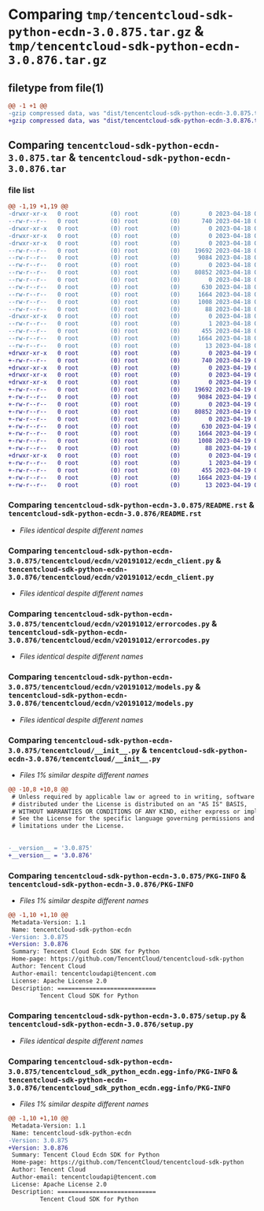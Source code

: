 # Comparing `tmp/tencentcloud-sdk-python-ecdn-3.0.875.tar.gz` & `tmp/tencentcloud-sdk-python-ecdn-3.0.876.tar.gz`

## filetype from file(1)

```diff
@@ -1 +1 @@
-gzip compressed data, was "dist/tencentcloud-sdk-python-ecdn-3.0.875.tar", last modified: Tue Apr 18 00:37:39 2023, max compression
+gzip compressed data, was "dist/tencentcloud-sdk-python-ecdn-3.0.876.tar", last modified: Wed Apr 19 00:26:40 2023, max compression
```

## Comparing `tencentcloud-sdk-python-ecdn-3.0.875.tar` & `tencentcloud-sdk-python-ecdn-3.0.876.tar`

### file list

```diff
@@ -1,19 +1,19 @@
-drwxr-xr-x   0 root         (0) root         (0)        0 2023-04-18 00:37:39.000000 tencentcloud-sdk-python-ecdn-3.0.875/
--rw-r--r--   0 root         (0) root         (0)      740 2023-04-18 00:37:39.000000 tencentcloud-sdk-python-ecdn-3.0.875/README.rst
-drwxr-xr-x   0 root         (0) root         (0)        0 2023-04-18 00:37:39.000000 tencentcloud-sdk-python-ecdn-3.0.875/tencentcloud/
-drwxr-xr-x   0 root         (0) root         (0)        0 2023-04-18 00:37:39.000000 tencentcloud-sdk-python-ecdn-3.0.875/tencentcloud/ecdn/
-drwxr-xr-x   0 root         (0) root         (0)        0 2023-04-18 00:37:39.000000 tencentcloud-sdk-python-ecdn-3.0.875/tencentcloud/ecdn/v20191012/
--rw-r--r--   0 root         (0) root         (0)    19692 2023-04-18 00:37:39.000000 tencentcloud-sdk-python-ecdn-3.0.875/tencentcloud/ecdn/v20191012/ecdn_client.py
--rw-r--r--   0 root         (0) root         (0)     9084 2023-04-18 00:37:39.000000 tencentcloud-sdk-python-ecdn-3.0.875/tencentcloud/ecdn/v20191012/errorcodes.py
--rw-r--r--   0 root         (0) root         (0)        0 2023-04-18 00:37:39.000000 tencentcloud-sdk-python-ecdn-3.0.875/tencentcloud/ecdn/v20191012/__init__.py
--rw-r--r--   0 root         (0) root         (0)    80852 2023-04-18 00:37:39.000000 tencentcloud-sdk-python-ecdn-3.0.875/tencentcloud/ecdn/v20191012/models.py
--rw-r--r--   0 root         (0) root         (0)        0 2023-04-18 00:37:39.000000 tencentcloud-sdk-python-ecdn-3.0.875/tencentcloud/ecdn/__init__.py
--rw-r--r--   0 root         (0) root         (0)      630 2023-04-18 00:37:39.000000 tencentcloud-sdk-python-ecdn-3.0.875/tencentcloud/__init__.py
--rw-r--r--   0 root         (0) root         (0)     1664 2023-04-18 00:37:39.000000 tencentcloud-sdk-python-ecdn-3.0.875/PKG-INFO
--rw-r--r--   0 root         (0) root         (0)     1008 2023-04-18 00:37:39.000000 tencentcloud-sdk-python-ecdn-3.0.875/setup.py
--rw-r--r--   0 root         (0) root         (0)       88 2023-04-18 00:37:39.000000 tencentcloud-sdk-python-ecdn-3.0.875/setup.cfg
-drwxr-xr-x   0 root         (0) root         (0)        0 2023-04-18 00:37:39.000000 tencentcloud-sdk-python-ecdn-3.0.875/tencentcloud_sdk_python_ecdn.egg-info/
--rw-r--r--   0 root         (0) root         (0)        1 2023-04-18 00:37:39.000000 tencentcloud-sdk-python-ecdn-3.0.875/tencentcloud_sdk_python_ecdn.egg-info/dependency_links.txt
--rw-r--r--   0 root         (0) root         (0)      455 2023-04-18 00:37:39.000000 tencentcloud-sdk-python-ecdn-3.0.875/tencentcloud_sdk_python_ecdn.egg-info/SOURCES.txt
--rw-r--r--   0 root         (0) root         (0)     1664 2023-04-18 00:37:39.000000 tencentcloud-sdk-python-ecdn-3.0.875/tencentcloud_sdk_python_ecdn.egg-info/PKG-INFO
--rw-r--r--   0 root         (0) root         (0)       13 2023-04-18 00:37:39.000000 tencentcloud-sdk-python-ecdn-3.0.875/tencentcloud_sdk_python_ecdn.egg-info/top_level.txt
+drwxr-xr-x   0 root         (0) root         (0)        0 2023-04-19 00:26:40.000000 tencentcloud-sdk-python-ecdn-3.0.876/
+-rw-r--r--   0 root         (0) root         (0)      740 2023-04-19 00:26:40.000000 tencentcloud-sdk-python-ecdn-3.0.876/README.rst
+drwxr-xr-x   0 root         (0) root         (0)        0 2023-04-19 00:26:40.000000 tencentcloud-sdk-python-ecdn-3.0.876/tencentcloud/
+drwxr-xr-x   0 root         (0) root         (0)        0 2023-04-19 00:26:40.000000 tencentcloud-sdk-python-ecdn-3.0.876/tencentcloud/ecdn/
+drwxr-xr-x   0 root         (0) root         (0)        0 2023-04-19 00:26:40.000000 tencentcloud-sdk-python-ecdn-3.0.876/tencentcloud/ecdn/v20191012/
+-rw-r--r--   0 root         (0) root         (0)    19692 2023-04-19 00:26:40.000000 tencentcloud-sdk-python-ecdn-3.0.876/tencentcloud/ecdn/v20191012/ecdn_client.py
+-rw-r--r--   0 root         (0) root         (0)     9084 2023-04-19 00:26:40.000000 tencentcloud-sdk-python-ecdn-3.0.876/tencentcloud/ecdn/v20191012/errorcodes.py
+-rw-r--r--   0 root         (0) root         (0)        0 2023-04-19 00:26:40.000000 tencentcloud-sdk-python-ecdn-3.0.876/tencentcloud/ecdn/v20191012/__init__.py
+-rw-r--r--   0 root         (0) root         (0)    80852 2023-04-19 00:26:40.000000 tencentcloud-sdk-python-ecdn-3.0.876/tencentcloud/ecdn/v20191012/models.py
+-rw-r--r--   0 root         (0) root         (0)        0 2023-04-19 00:26:40.000000 tencentcloud-sdk-python-ecdn-3.0.876/tencentcloud/ecdn/__init__.py
+-rw-r--r--   0 root         (0) root         (0)      630 2023-04-19 00:26:40.000000 tencentcloud-sdk-python-ecdn-3.0.876/tencentcloud/__init__.py
+-rw-r--r--   0 root         (0) root         (0)     1664 2023-04-19 00:26:40.000000 tencentcloud-sdk-python-ecdn-3.0.876/PKG-INFO
+-rw-r--r--   0 root         (0) root         (0)     1008 2023-04-19 00:26:40.000000 tencentcloud-sdk-python-ecdn-3.0.876/setup.py
+-rw-r--r--   0 root         (0) root         (0)       88 2023-04-19 00:26:40.000000 tencentcloud-sdk-python-ecdn-3.0.876/setup.cfg
+drwxr-xr-x   0 root         (0) root         (0)        0 2023-04-19 00:26:40.000000 tencentcloud-sdk-python-ecdn-3.0.876/tencentcloud_sdk_python_ecdn.egg-info/
+-rw-r--r--   0 root         (0) root         (0)        1 2023-04-19 00:26:40.000000 tencentcloud-sdk-python-ecdn-3.0.876/tencentcloud_sdk_python_ecdn.egg-info/dependency_links.txt
+-rw-r--r--   0 root         (0) root         (0)      455 2023-04-19 00:26:40.000000 tencentcloud-sdk-python-ecdn-3.0.876/tencentcloud_sdk_python_ecdn.egg-info/SOURCES.txt
+-rw-r--r--   0 root         (0) root         (0)     1664 2023-04-19 00:26:40.000000 tencentcloud-sdk-python-ecdn-3.0.876/tencentcloud_sdk_python_ecdn.egg-info/PKG-INFO
+-rw-r--r--   0 root         (0) root         (0)       13 2023-04-19 00:26:40.000000 tencentcloud-sdk-python-ecdn-3.0.876/tencentcloud_sdk_python_ecdn.egg-info/top_level.txt
```

### Comparing `tencentcloud-sdk-python-ecdn-3.0.875/README.rst` & `tencentcloud-sdk-python-ecdn-3.0.876/README.rst`

 * *Files identical despite different names*

### Comparing `tencentcloud-sdk-python-ecdn-3.0.875/tencentcloud/ecdn/v20191012/ecdn_client.py` & `tencentcloud-sdk-python-ecdn-3.0.876/tencentcloud/ecdn/v20191012/ecdn_client.py`

 * *Files identical despite different names*

### Comparing `tencentcloud-sdk-python-ecdn-3.0.875/tencentcloud/ecdn/v20191012/errorcodes.py` & `tencentcloud-sdk-python-ecdn-3.0.876/tencentcloud/ecdn/v20191012/errorcodes.py`

 * *Files identical despite different names*

### Comparing `tencentcloud-sdk-python-ecdn-3.0.875/tencentcloud/ecdn/v20191012/models.py` & `tencentcloud-sdk-python-ecdn-3.0.876/tencentcloud/ecdn/v20191012/models.py`

 * *Files identical despite different names*

### Comparing `tencentcloud-sdk-python-ecdn-3.0.875/tencentcloud/__init__.py` & `tencentcloud-sdk-python-ecdn-3.0.876/tencentcloud/__init__.py`

 * *Files 1% similar despite different names*

```diff
@@ -10,8 +10,8 @@
 # Unless required by applicable law or agreed to in writing, software
 # distributed under the License is distributed on an "AS IS" BASIS,
 # WITHOUT WARRANTIES OR CONDITIONS OF ANY KIND, either express or implied.
 # See the License for the specific language governing permissions and
 # limitations under the License.
 
 
-__version__ = '3.0.875'
+__version__ = '3.0.876'
```

### Comparing `tencentcloud-sdk-python-ecdn-3.0.875/PKG-INFO` & `tencentcloud-sdk-python-ecdn-3.0.876/PKG-INFO`

 * *Files 1% similar despite different names*

```diff
@@ -1,10 +1,10 @@
 Metadata-Version: 1.1
 Name: tencentcloud-sdk-python-ecdn
-Version: 3.0.875
+Version: 3.0.876
 Summary: Tencent Cloud Ecdn SDK for Python
 Home-page: https://github.com/TencentCloud/tencentcloud-sdk-python
 Author: Tencent Cloud
 Author-email: tencentcloudapi@tencent.com
 License: Apache License 2.0
 Description: ============================
         Tencent Cloud SDK for Python
```

### Comparing `tencentcloud-sdk-python-ecdn-3.0.875/setup.py` & `tencentcloud-sdk-python-ecdn-3.0.876/setup.py`

 * *Files identical despite different names*

### Comparing `tencentcloud-sdk-python-ecdn-3.0.875/tencentcloud_sdk_python_ecdn.egg-info/PKG-INFO` & `tencentcloud-sdk-python-ecdn-3.0.876/tencentcloud_sdk_python_ecdn.egg-info/PKG-INFO`

 * *Files 1% similar despite different names*

```diff
@@ -1,10 +1,10 @@
 Metadata-Version: 1.1
 Name: tencentcloud-sdk-python-ecdn
-Version: 3.0.875
+Version: 3.0.876
 Summary: Tencent Cloud Ecdn SDK for Python
 Home-page: https://github.com/TencentCloud/tencentcloud-sdk-python
 Author: Tencent Cloud
 Author-email: tencentcloudapi@tencent.com
 License: Apache License 2.0
 Description: ============================
         Tencent Cloud SDK for Python
```

